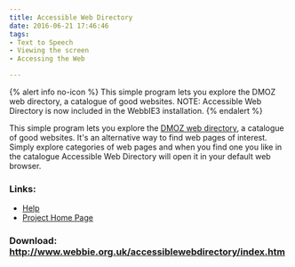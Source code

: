 ```yaml
---
title: Accessible Web Directory
date: 2016-06-21 17:46:46
tags: 
- Text to Speech
- Viewing the screen
- Accessing the Web

---
```


{% alert info no-icon %}
This simple program lets you explore the DMOZ web directory, a catalogue of good websites.  NOTE: Accessible Web Directory is now included in the WebbIE3 installation.
{% endalert %}

<!-- more -->

This simple program lets you explore the <a href="">DMOZ web directory</a>, a catalogue of good websites. It's an alternative way to find web pages of interest. Simply explore categories of web pages and when you find one you like in the catalogue Accessible Web Directory will open it in your default web browser.

### Links:
- <a href="http://www.oatsoft.org/Software/accessible-web-directory/help">Help</a>
- <a href="http://www.webbie.org.uk/accessiblewebdirectory/index.htm">Project Home Page</a>

### Download: http://www.webbie.org.uk/accessiblewebdirectory/index.htm 